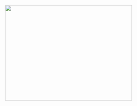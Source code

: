 <p align="center">
  <img src="https://user-images.githubusercontent.com/99817309/234735081-b9d880d7-df98-49e3-b5c6-1067552e1daa.png" width="400" height="300" style="display: block; margin: 0 auto;" />
</p>
